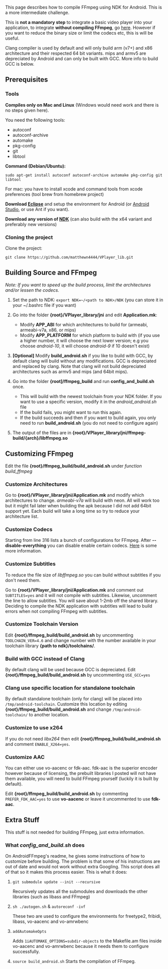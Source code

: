 This page describes how to compile FFmpeg using NDK for Android. This is a more intermediate challenge.

This is **not a mandatory step** to integrate a basic video player into your application, to integrate **without compiling FFmpeg**, go [here](https://github.com/matthewn4444/VPlayer_lib/wiki/Compiling-VPlayer#building-vplayer-with-ffmpeg-binaries). However if you want to reduce the binary size or limit the codecs etc, this is will be useful.

Clang compiler is used by default and will only build arm (v7+) and x86 architecture and their respected 64 bit variants. mips and armv5 are depreciated by Android and can only be built with GCC. More info to build GCC is below.

## Prerequisites

### Tools

**Compiles only on Mac and Linux** (Windows would need work and there is no steps given here).

You need the following tools:

- autoconf
- autoconf-archive
- automake
- pkg-config
- git
- libtool

**Command (Debian/Ubuntu):**

``sudo apt-get install autoconf autoconf-archive automake pkg-config git libtool``

For mac: you have to install xcode and command tools from xcode preferences (tool brew from homebrew project)


**Download [Eclipse](https://developer.android.com/sdk/index.html)** and setup the environment for Android (or [Android Studio](https://developer.android.com/sdk/installing/studio.html), or use Ant if you want).

**Download any version of [NDK](https://developer.android.com/tools/sdk/ndk/index.html)** (can also build with the x64 variant and preferably new versions)

### Cloning the project

Clone the project:

``git clone https://github.com/matthewn4444/VPlayer_lib.git``

## Building Source and FFmpeg

_*Note: If you want to speed up the build process, limit the architectures and/or lessen the codecs.*_

1. Set the path to NDK: ``export NDK=~/<path to NDK>/NDK`` (you can store it in your ~/.bashrc file if you want)

2. Go into the folder **{root}/VPlayer_library/jni** and edit **Application.mk**:
   - Modify **APP_ABI** for which architectures to build for (armeabi, armeabi-v7a, x86, or mips)
   - Modify **APP_PLATFORM** for which platform to build with (if you use a higher number, it will choose the next lower version; e.g you choose _android-10_, it will choose _android-9_ if 10 doesn't exist)

3. **[Optional]** Modify **build_android.sh** if you like to build with GCC, by default clang will build without any modifications. GCC is depreciated
and replaced by clang. Note that clang will not build depreciated architectures such as armv5 and mips (and 64bit mips).

2. Go into the folder **{root]/ffmpeg_build** and run **config_and_build.sh** once.
   - This will build with the newest toolchain from your NDK folder. If you want to use a specific version, modify it in the _android_android.sh_ file
   - If the build fails, you might want to run this again.
   - If the build succeeds and then if you want to build again, you only need to run **build_android.sh** (you do not need to configure again)

3. The output of the files are in **{root}/VPlayer_library/jni/ffmpeg-build/{arch}/libffmpeg.so**

## Customizing FFmpeg

Edit the file **{root}/ffmpeg_build/build_android.sh** under _function build_ffmpeg_

### Customize Architectures

Go to **{root}/VPlayer_library/jni/Application.mk** and modify which architectures to change. _armeabi-v7a_ will build with neon. All will work too but it might fail later when building the apk because I did not add 64bit support yet. Each build will take a long time so try to reduce your architecture list.

### Customize Codecs

Starting from line 316 lists a bunch of configurations for FFmpeg. After **--disable-everything** you can disable enable certain codecs. [Here](http://ffmpeg.mplayerhq.hu/general.html) is some more information.

### Customize Subtitles

To reduce the file size of _libffmpeg.so_ you can build without subtitles if you don't need them.

Go to **{root}/VPlayer_library/jni/Application.mk** and comment out ``SUBTITLES=yes`` and it will not compile with subtitles. Likewise, uncomment the line to allow subtitles. You will save about 1-2mb off the shared library. Deciding to compile the NDK application with subtitles will lead to build errors when not compiling FFmpeg with subtitles.

### Customize Toolchain Version

Edit **{root}/ffmpeg_build/build_android.sh** by uncommenting ``TOOLCHAIN_VER=4.6`` and change number with the number available in your toolchain library **{path to ndk}/toolchains/**.

### Build with GCC instead of Clang

By default clang will be used because GCC is depreciated. Edit **{root}/ffmpeg_build/build_android.sh** by uncommenting ``USE_GCC=yes``

### Clang use specific location for standalone toolchain

By default standalone toolchain (only for clang) will be placed into ``/tmp/android-toolchain``. Customize this location by editing **{root}/ffmpeg_build/build_android.sh** and change ``/tmp/android-toolchain/`` to another location.

### Customize to use x264

If you do not need _libx264_ then edit **{root}/ffmpeg_build/build_android.sh** and comment ``ENABLE_X264=yes``.

### Customize AAC

You can either use vo-aacenc or fdk-aac. fdk-aac is the superior encoder however because of licensing, the prebuilt libraries I posted will not have them available, you will need to build FFmpeg yourself (luckily it is built by default).

Edit **{root}/ffmpeg_build/build_android.sh** by commenting ``PREFER_FDK_AAC=yes`` to use **vo-aacenc** or leave it uncommented to use **fdk-aac**.

## Extra Stuff

This stuff is not needed for building FFmpeg, just extra information.

### What _*config_and_build.sh*_ does

On AndroidFFmpeg's readme, he gives some instructions of how to customize before building. The problem is that some of his instructions are out of date and would not work without extra Googling. This script does all of that so it makes this process easier. This is what it does:

1. ``git submodule update --init --recursive``

   Recursively updates all the submodules and downloads the other libraries (such as libass and FFmpeg)

2. ``sh ./autogen.sh`` & ``autoreconf -ivf``

   These two are used to configure the environments for freetype2, fribidi, libass, vo-aacenc and vo-amrwbenc

3. ``addAutomakeOpts``

   Adds ``1iAUTOMAKE_OPTIONS=subdir-objects`` to the Makefile.am files inside vo-aacenc and vo-amrwbenc because it needs them to configure successfully.

4. ``source build_android.sh``
   Starts the compilation of FFmpeg.